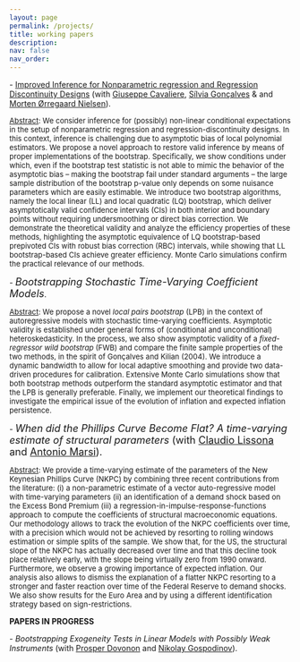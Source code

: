 ```yaml
---
layout: page
permalink: /projects/
title: working papers
description: 
nav: false
nav_order: 
---
```

<div class="projects">

<p>- <a href="https://silvia-goncalves.research.mcgill.ca/">Improved Inference for Nonparametric regression and Regression Discontinuity Designs</a> (with <a href="https://giuseppecavaliere.wixsite.com/giuseppe">Giuseppe Cavaliere</a>, <a href="https://silvia-goncalves.research.mcgill.ca/">Sílvia Gonçalves</a>  & and <a href="https://sites.google.com/view/mortennielsen">Morten Ørregaard Nielsen</a>).

<p><font size="-1"><u>Abstract</u>: We consider inference for (possibly) non-linear conditional expectations in the setup of
nonparametric regression and regression-discontinuity designs. In this context, inference
is challenging due to asymptotic bias of local polynomial estimators. We propose a novel
approach to restore valid inference by means of proper implementations of the bootstrap.
Specifically, we show conditions under which, even if the bootstrap test statistic is not able
to mimic the behavior of the asymptotic bias – making the bootstrap fail under standard
arguments – the large sample distribution of the bootstrap p-value only depends on some
nuisance parameters which are easily estimable. We introduce two bootstrap algorithms,
namely the local linear (LL) and local quadratic (LQ) bootstrap, which deliver asymptotically
valid confidence intervals (CIs) in both interior and boundary points without requiring
undersmoothing or direct bias correction. We demonstrate the theoretical validity and
analyze the efficiency properties of these methods, highlighting the asymptotic equivalence
of LQ bootstrap-based prepivoted CIs with robust bias correction (RBC) intervals, while
showing that LL bootstrap-based CIs achieve greater efficiency. Monte Carlo simulations
confirm the practical relevance of our methods.</font>

<p>- <font size="+1"><em>Bootstrapping Stochastic Time-Varying Coefficient Models</em></font>. 


<p><font size="-1"><u>Abstract</u>: We propose a novel <em>local pairs bootstrap</em> (LPB) in the context of autoregressive models with stochastic time-varying coefficients. Asymptotic validity is established under general forms of (conditional and unconditional) heteroskedasticity. In the process, we also show asymptotic validity of a <em>fixed-regressor wild bootstrap</em> (FWB) and compare the finite sample properties of the  two methods, in the spirit of Gonçalves and Kilian (2004). We introduce a dynamic bandwidth to allow for local adaptive smoothing and provide two data-driven procedures for calibration. Extensive Monte Carlo simulations show that both bootstrap methods outperform the standard asymptotic estimator and that the LPB is generally preferable. Finally, we implement our theoretical findings to investigate the empirical issue of the evolution of inflation and expected inflation persistence.</font>

<p>- <font size="+1"><em>When did the Phillips Curve Become Flat? A time-varying estimate of structural parameters</em> (with <a href="https://www.unibo.it/sitoweb/claudio.lissona2/en">Claudio Lissona</a> and <a href="https://sites.google.com/view/antoniomarsi/home">Antonio Marsi</a>).</font>

<p><font size="-1"><u>Abstract</u>: We provide a time-varying estimate of the parameters of the New Keynesian Phillips Curve (NKPC) by combining three recent contributions from the literature: (i) a non-parametric estimate of a vector auto-regressive model with time-varying parameters (ii) an identification of a demand shock based on the Excess Bond Premium  (iii) a regression-in-impulse-response-functions approach to compute the coefficients of structural macroeconomic equations. Our methodology allows to track the evolution of the NKPC coefficients over time, with a precision which would not be achieved by resorting to rolling windows estimation or simple splits of the sample. We show that, for the US, the structural slope of the NKPC has actually decreased over time and that this decline took place relatively early, with the slope being virtually zero from 1990 onward. Furthermore, we observe a growing importance of expected inflation. Our analysis also allows to dismiss the explanation of a flatter NKPC resorting to a stronger and faster reaction over time of the Federal Reserve to demand shocks. We also show results for the Euro Area and by using a different identification strategy based on sign-restrictions.</font>


<p> <b>PAPERS IN PROGRESS</b>

 

 
<br>


<p>- <em>Bootstrapping Exogeneity Tests in Linear Models with Possibly Weak Instruments</em> (with <a href="https://sites.google.com/site/prosperdovonon/home">Prosper Dovonon</a>  and <a href="https://sites.google.com/site/gospodinovfed/nikolay-gospodinov-cv-and-research-contributions">Nikolay Gospodinov</a>).



